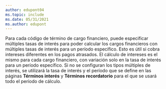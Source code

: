 ```yaml
---
author: edupont04
ms.topic: include
ms.date: 05/31/2021
ms.author: edupont
---
```

Para cada código de término de cargo financiero, puede especificar múltiples tasas de interés para poder calcular los cargos financieros con múltiples tasas de interés para un período específico. Esto es útil si cobra intereses diferentes en los pagos atrasados. El cálculo de intereses es el mismo para cada cargo financiero, con variación solo en la tasa de interés para un período específico. Si no se configuran los tipos múltiples de interés, se utilizará la tasa de interés y el período que se define en las páginas **Términos interés** y **Términos recordatorio** para el que se usará todo el período de cálculo.